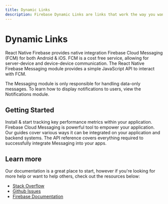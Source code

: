 ```yaml
---
title: Dynamic Links
description: Firebase Dynamic Links are links that work the way you want, whether or not your app is already installed. 
---
```


# Dynamic Links

React Native Firebase provides native integration Firebase Cloud Messaging (FCM) for both Android & iOS. FCM is a 
cost free service, allowing for server-device and device-device communication. The React Native Firebase Messaging
module provides a simple JavaScript API to interact with FCM.

The Messaging module is only responsible for handling data-only messages. To learn how to display notifications to
users, view the <Anchor group="notifications" href="/">Notifications</Anchor> module. 

<Youtube id="sioEY4tWmLI" />

## Getting Started

<Grid>
	<Block
		icon="build"
		color="#ffc107"
		title="Quick Start"
		to="/quick-start"
	>
    Install & start tracking key performance metrics within your application.
	</Block>
	<Block
		icon="school"
		color="#4CAF50"
		title="Guides"
		version={false}
		to="/guides?tags=messaging"
	>
	  Firebase Cloud Messaging is powerful tool to empower your application. Our guides cover various ways it can be integrated
	  on your application and backend systems.
	</Block>
  <Block
		icon="layers"
		color="#03A9F4"
		title="Reference"
		to="/reference"
	>
    The API reference covers everything required to successfully integrate Messaging into your apps.
	</Block>
</Grid>

## Learn more

Our documentation is a great place to start, however if you're looking for more help or want to help others, 
check out the resources below:

- [Stack Overflow](https://stackoverflow.com/questions/tagged/react-native-firebase-messaging)
- [Github Issues](https://github.com/invertase/react-native-firebase/issues?utf8=%E2%9C%93&q=is%3Aissue+sort%3Aupdated-desc+label%3Amessaging+)
- [Firebase Documentation](https://firebase.google.com/docs/perf-mon?utm_source=invertase&utm_medium=react-native-firebase&utm_campaign=messaging)
